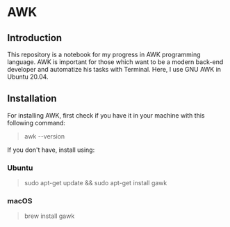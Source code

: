 # AWK

## Introduction

 This repository is a notebook for my progress in AWK programming language. AWK is important for those which want to be a modern back-end developer and automatize his tasks with Terminal.
 Here, I use GNU AWK in Ubuntu 20.04.

## Installation

 For installing AWK, first check if you have it in your machine with this following command:
> awk --version
 
 If you don't have, install using:
 ### Ubuntu
> sudo apt-get update && sudo apt-get install gawk

 ### macOS
> brew install gawk

